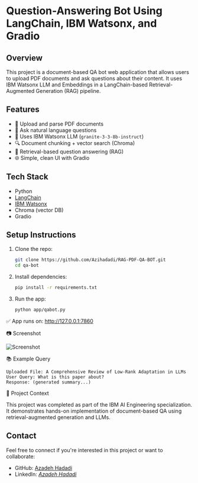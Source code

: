 # Question-Answering Bot Using LangChain, IBM Watsonx, and Gradio

## Overview
This project is a document-based QA bot web application that allows users to upload PDF documents and ask questions about their content. It uses IBM Watsonx LLM and Embeddings in a LangChain-based Retrieval-Augmented Generation (RAG) pipeline.

## Features

- 📄 Upload and parse PDF documents
- 🤖 Ask natural language questions
- 🧠 Uses IBM Watsonx LLM (`granite-3-3-8b-instruct`)
- 🔍 Document chunking + vector search (Chroma)
- 🎯 Retrieval-based question answering (RAG)
- 🌐 Simple, clean UI with Gradio

## Tech Stack

- Python
- [LangChain](https://www.langchain.com/)
- [IBM Watsonx](https://www.ibm.com/products/watsonx)
- Chroma (vector DB)
- Gradio

## Setup Instructions

1. Clone the repo:
   ```bash
   git clone https://github.com/Azihadadi/RAG-PDF-QA-BOT.git
   cd qa-bot

2. Install dependencies:
   ```bash
   pip install -r requirements.txt
3. Run the app:
   ```bash
   python app/qabot.py

✅ App runs on: http://127.0.0.1:7860

📷 Screenshot

![Screenshot](assets/QA_bot.jpg)

📚 Example Query

    Uploaded File: A Comprehensive Review of Low-Rank Adaptation in LLMs
    User Query: What is this paper about?
    Response: (generated summary...)

📌 Project Context

This project was completed as part of the IBM AI Engineering specialization. It demonstrates hands-on implementation of document-based QA using retrieval-augmented generation and LLMs.


## Contact

Feel free to connect if you're interested in this project or want to collaborate:

- GitHub: [Azadeh Hadadi](https://github.com/Azihadadi)
- LinkedIn: _[َAzadeh Hadadi](https://www.linkedin.com/in/azadeh-hadadi/)_  


   

